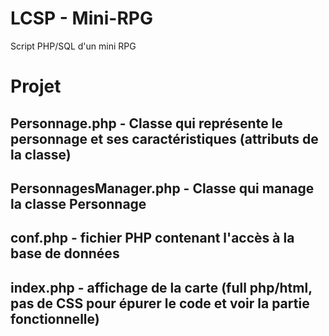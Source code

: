 # LCSP - Mini-RPG
Script PHP/SQL d'un mini RPG

# Projet
## Personnage.php - Classe qui représente le personnage et ses caractéristiques (attributs de la classe)
## PersonnagesManager.php - Classe qui manage la classe Personnage
## conf.php - fichier PHP contenant l'accès à la base de données
## index.php - affichage de la carte (full php/html, pas de CSS pour épurer le code et voir la partie fonctionnelle)
